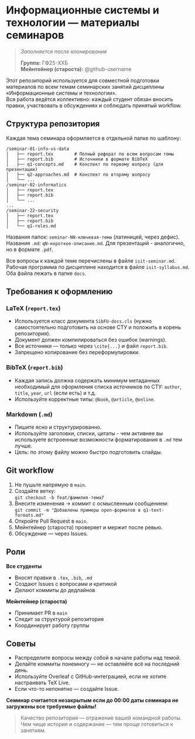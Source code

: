 # Информационные системы и технологии — материалы семинаров  

>*Заполняется после клонирования*
>
>**Группа:** ГФ25-XXБ  
>**Мейнтейнер (староста):** @github-username  

Этот репозиторий используется для совместной подготовки материалов по всем темам семинарских занятий дисциплины «Информационные системы и технологии».  
Вся работа ведётся коллективно: каждый студент обязан вносить правки, участвовать в обсуждениях и соблюдать принятый workflow.

## Структура репозитория

Каждая тема семинара оформляется в отдельной папке по шаблону:

```
/seminar-01-info-vs-data
│   ├── report.tex        # Полный реферат по всем вопросам темы
│   ├── report.bib        # Источники в формате BibTeX
│   ├── q1-concepts.md    # Конспект по первому вопросу (для презентации)
│   ├── q2-approaches.md  # Конспект по второму вопросу
│   └── ...
/seminar-02-informatics
│   ├── report.tex
│   ├── report.bib
│   └── ...
...
/seminar-22-security
│   ├── report.tex
│   ├── report.bib
│   └── q1-roles.md
```

Названия папок: `seminar-NN-ключевая-тема` (латиницей, через дефис).  
Названия `.md`: `qN-короткое-описание.md`. Для презентаций - аналогично, но в формате `.pdf`.

Все вопросы к каждой теме перечислены в файле `isit-seminar.md`.
Рабочая программа по дисциплине находится в файле `isit-syllabus.md`.
Оба файла лежать в папке `docs`.

## Требования к оформлению

### LaTeX (`report.tex`)
- Используется класс документа `SibFU-docs.cls` (нужно самостоятельно подготовить на основе СТУ и положить в корень репозитория).
- Документ должен компилироваться без ошибок (warnings).
- Все источники — только через `\cite{...}` и файл `report.bib`.
- Запрещено копирование без переформулировки.

### BibTeX (`report.bib`)
- Каждая запись должна содержать минимум метаданных необходимый для оформления списка источников по СТУ: `author`, `title`, `year`, `url` (если есть) и т.д.
- Используйте корректные типы: `@book`, `@article`, `@online`.

### Markdown (`.md`)
- Пишите ясно и структурированно.
- Используйте заголовки, списки, цитаты - чем активнее вы используете встроенные возможности форматирования в `.md`  тем лучше.
- Цель: по этому файлу можно быстро подготовить слайды.

## Git workflow

1. Не пушьте напрямую в `main`.
2. Создайте ветку:  
   `git checkout -b feat/фамилия-тема7`
3. Внесите изменения → коммит с осмысленным сообщением:  
   `git commit -m "Добавлены примеры open-форматов в q1-text-formats.md"`
4. Откройте Pull Request в `main`.
5. Мейнтейнер (староста) проверяет и мержит после ревью.
6. Обсуждение — через Issues.

## Роли

**Все студенты**  
- Вносят правки в `.tex`, `.bib`, `.md`  
- Создают Issues с вопросами и критикой  
- Делают коммиты до дедлайнов  

**Мейнтейнер (староста)**  
- Принимает PR в `main`  
- Следит за структурой репозитория  
- Координирует работу группы  

## Советы

- Распределите вопросы между собой в начале работы над темой.
- Делайте коммиты понемногу — не оставляйте всё на последний день.
- Используйте Overleaf с GitHub-интеграцией, если не хотите настраивать TeX Live.
- Если что-то непонятно — создайте Issue.

**Семинар считается незакрытым если до 00:00 даты семинара не загружены все требуемые файлы!**

> Качество репозитория — отражение вашей командной работы.  
> Чем чище история и содержание — тем проще готовиться к занятиям.
